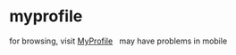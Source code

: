 # myprofile

for browsing, visit [MyProfile](https://pumpkinan.github.io/myprofile/)
 
may have problems in mobile
